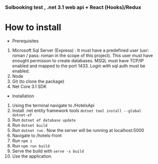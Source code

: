 ### Solbooking test , .net 3.1 web api + React (Hooks)/Redux

# How to install

- Prerequisites
1. Microsoft Sql Server (Express) : It must have a predefined user (usr: roman / pass: roman in the scope of this project). This user must have enought permisson to create databases. MSQL must have TCP/IP enabled and mapped to the port 1433. Login with sql auth must be enabled.
2. Node
3. Git (to clone the package)
4. Net Core 3.1 SDK

- Installation
 1. Using the terminal navigate to /HotelsApi
 2. Install .net entity framework tools ```dotnet tool install --global dotnet-ef```
 3. Run ```dotnet ef database update```
 4. Run ```dotnet build```
 5. Run ```dotnet run``` . Now the server will be running at localhost:5000
 6. Navigate to /hotels-front
 7. Run ```npm i```
 8. Run ```npm run build```
 9. Serve the build with ```serve -s build```
 10. Use the application.
